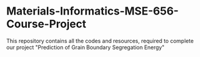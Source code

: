 # Materials-Informatics-MSE-656-Course-Project
This repository contains all the codes and resources, required to complete our project "Prediction of Grain Boundary Segregation Energy"
